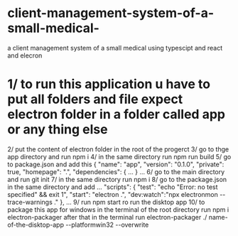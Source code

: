 # client-management-system-of-a-small-medical-
a client management system of a small medical using typescipt and react and elecron
# 1/ to run this application u have to put all folders and file expect electron folder in a folder called app or any thing else 
2/ put the content of electron folder in the root of the progerct
3/ go to thge app directory and run npm i 
4/ in the same directory run npm run build
5/ go to package.json and add this {
  "name": "app",
  "version": "0.1.0",
  "private": true,
  "homepage": ".",
  "dependencies": {
  ...
  }
  ...
  6/ go to the main directory and run git init
  7/ in the same directory run npm i 
  8/ go to the package.json in the same directory and add
  ...
  "scripts": {
    "test": "echo \"Error: no test specified\" && exit 1",
    "start": "electron .",
    "dev:watch":"npx electronmon --trace-warnings ."
  },
  ...
  9/ run npm start ro run the disktop app
  10/ to package this app for windows in the terminal of the root directory run npm i electron-packager after that in the terminal run electron-packager ./ name-of-the-disktop-app --platformwin32 --overwrite 
